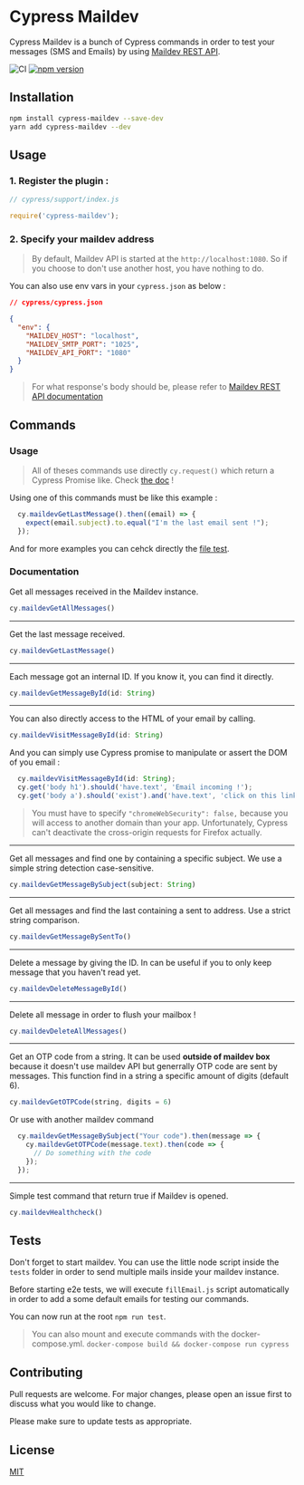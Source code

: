# Cypress Maildev

Cypress Maildev is a bunch of Cypress commands in order to test your messages (SMS and Emails) by using [Maildev REST API](https://github.com/maildev/maildev/blob/master/docs/rest.md).

![CI](https://github.com/Clebiez/cypress-maildev/workflows/CI/badge.svg?branch=main) [![npm version](https://badge.fury.io/js/cypress-maildev.svg)](https://badge.fury.io/js/cypress-maildev)

## Installation

```bash
npm install cypress-maildev --save-dev
yarn add cypress-maildev --dev
```

## Usage

### 1. Register the plugin :

```JavaScript
// cypress/support/index.js

require('cypress-maildev');
```

### 2. Specify your maildev address

> By default, Maildev API is started at the `http://localhost:1080`. So if you choose to don't use another host, you have nothing to do.

You can also use env vars in your `cypress.json` as below :

```json
// cypress/cypress.json

{
  "env": {
    "MAILDEV_HOST": "localhost",
    "MAILDEV_SMTP_PORT": "1025",
    "MAILDEV_API_PORT": "1080"
  }
}
```

> For what response's body should be, please refer to [Maildev REST API documentation](https://github.com/maildev/maildev/blob/master/docs/rest.md)

## Commands

### Usage

> All of theses commands use directly `cy.request()` which return a Cypress Promise like. Check [the doc](https://docs.cypress.io/api/commands/request.html) !

Using one of this commands must be like this example :

```JavaScript
  cy.maildevGetLastMessage().then((email) => {
    expect(email.subject).to.equal("I'm the last email sent !");
  });
```

And for more examples you can cehck directly the [file test](./cypress/integration/maildev.spec.js).

### Documentation

Get all messages received in the Maildev instance.

```JavaScript
cy.maildevGetAllMessages()
```

---

Get the last message received.

```JavaScript
cy.maildevGetLastMessage()
```

---

Each message got an internal ID. If you know it, you can find it directly.

```JavaScript
cy.maildevGetMessageById(id: String)
```

---

You can also directly access to the HTML of your email by calling.

```JavaScript
cy.maildevVisitMessageById(id: String)
```

And you can simply use Cypress promise to manipulate or assert the DOM of you email :

```JavaScript
  cy.maildevVisitMessageById(id: String);
  cy.get('body h1').should('have.text', 'Email incoming !');
  cy.get('body a').should('exist').and('have.text', 'click on this link');
```

> You must have to specify `"chromeWebSecurity": false,` because you will access to another domain than your app.
> Unfortunately, Cypress can't deactivate the cross-origin requests for Firefox actually.

---

Get all messages and find one by containing a specific subject.
We use a simple string detection case-sensitive.

```JavaScript
cy.maildevGetMessageBySubject(subject: String)
```

---

Get all messages and find the last containing a sent to address.
Use a strict string comparison.

```JavaScript
cy.maildevGetMessageBySentTo()
```

---

Delete a message by giving the ID. In can be useful if you to only keep message that you haven't read yet.

```JavaScript
cy.maildevDeleteMessageById()
```

---

Delete all message in order to flush your mailbox !

```JavaScript
cy.maildevDeleteAllMessages()
```

---

Get an OTP code from a string.
It can be used **outside of maildev box** because it doesn't use maildev API but generrally OTP code are sent by messages.
This function find in a string a specific amount of digits (default 6).


```JavaScript
cy.maildevGetOTPCode(string, digits = 6)
```

Or use with another maildev command

```JavaScript
  cy.maildevGetMessageBySubject("Your code").then(message => {
    cy.maildevGetOTPCode(message.text).then(code => {
      // Do something with the code
    });
  });
```

---

Simple test command that return true if Maildev is opened.

```JavaScript 
cy.maildevHealthcheck()
```

## Tests

Don't forget to start maildev.
You can use the little node script inside the `tests` folder in order to send multiple mails inside your maildev instance.

Before starting e2e tests, we will execute `fillEmail.js` script automatically in order to add a some default emails for testing our commands.

You can now run at the root `npm run test`.

> You can also mount and execute commands with the docker-compose.yml. `docker-compose build && docker-compose run cypress`

## Contributing

Pull requests are welcome. For major changes, please open an issue first to discuss what you would like to change.

Please make sure to update tests as appropriate.

## License

[MIT](https://choosealicense.com/licenses/mit/)
